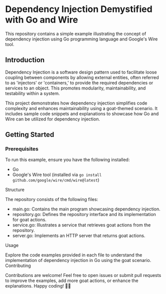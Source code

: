 # Dependency Injection Demystified with Go and Wire

This repository contains a simple example illustrating the concept of dependency injection using Go programming language and Google's Wire tool.

## Introduction

Dependency Injection is a software design pattern used to facilitate loose coupling between components by allowing external entities, often referred to as 'injectors' or 'containers,' to provide the required dependencies or services to an object. This promotes modularity, maintainability, and testability within a system.

This project demonstrates how dependency injection simplifies code complexity and enhances maintainability using a goat-themed scenario. It includes sample code snippets and explanations to showcase how Go and Wire can be utilized for dependency injection.

## Getting Started

### Prerequisites

To run this example, ensure you have the following installed:

- Go
- Google's Wire tool (installed via `go install github.com/google/wire/cmd/wire@latest`)

Structure

The repository consists of the following files:

- main.go: Contains the main program showcasing dependency injection.
- repository.go: Defines the repository interface and its implementation for goat actions.
- service.go: Illustrates a service that retrieves goat actions from the repository.
- server.go: Implements an HTTP server that returns goat actions.

Usage

Explore the code examples provided in each file to understand the implementation of dependency injection in Go using the goat scenario.
Contributing

Contributions are welcome! Feel free to open issues or submit pull requests to improve the examples, add more goat actions, or enhance the explanations. Happy coding! 🐐🚀